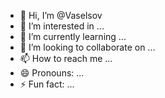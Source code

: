 - 👋 Hi, I’m @Vaselsov
- 👀 I’m interested in ...
- 🌱 I’m currently learning ...
- 🤖 I’m looking to collaborate on ...
- 📫 How to reach me ...
- 😄 Pronouns: ...
- ⚡ Fun fact: ...

<!---
Vaselsov/Vaselsov is a ✨ special ✨ repository because its `README.md` (this file) appears on your GitHub profile.
You can click the Preview link to take a look at your changes.
--->
